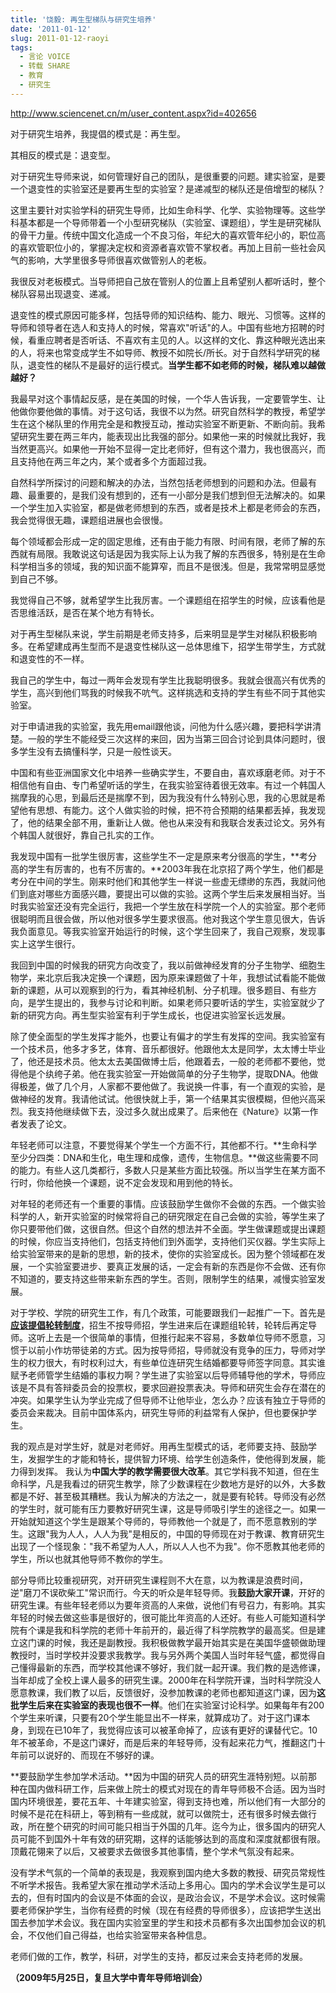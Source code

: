 ```yaml
---
title: '饶毅: 再生型梯队与研究生培养'
date: '2011-01-12'
slug: 2011-01-12-raoyi
tags:
  - 言论 VOICE
  - 转载 SHARE
  - 教育
  - 研究生
---
```


<http://www.sciencenet.cn/m/user_content.aspx?id=402656>

对于研究生培养，我提倡的模式是：再生型。

其相反的模式是：退变型。

对于研究生导师来说，如何管理好自己的团队，是很重要的问题。建实验室，是要一个退变性的实验室还是要再生型的实验室？是递减型的梯队还是倍增型的梯队？

这里主要针对实验学科的研究生导师，比如生命科学、化学、实验物理等。这些学科基本都是一个导师带着一个小型研究梯队（实验室、课题组），学生是研究梯队的骨干力量。传统中国文化造成一个不良习俗，年纪大的喜欢管年纪小的，职位高的喜欢管职位小的，掌握决定权和资源者喜欢管不掌权者。再加上目前一些社会风气的影响，大学里很多导师很喜欢做管别人的老板。

我很反对老板模式。当导师把自己放在管别人的位置上且希望别人都听话时，整个梯队容易出现退变、递减。

退变性的模式原因可能多样，包括导师的知识结构、能力、眼光、习惯等。这样的导师和领导者在选人和支持人的时候，常喜欢"听话"的人。中国有些地方招聘的时候，看重应聘者是否听话、不喜欢有主见的人。以这样的文化、靠这种眼光选出来的人，将来也常变成学生不如导师、教授不如院长/所长。对于自然科学研究的梯队，退变性的梯队不是最好的运行模式。**当学生都不如老师的时候，梯队难以越做越好？**

我最早对这个事情起反感，是在美国的时候，一个华人告诉我，一定要管学生、让他做你要他做的事情。对于这句话，我很不以为然。研究自然科学的教授，希望学生在这个梯队里的作用完全是和教授互动，推动实验室不断更新、不断向前。我希望研究生要在两三年内，能表现出比我强的部分。如果他一来的时候就比我好，我当然更高兴。如果他一开始不显得一定比老师好，但有这个潜力，我也很高兴，而且支持他在两三年之内，某个或者多个方面超过我。

自然科学所探讨的问题和解决的办法，当然包括老师想到的问题和办法。但最有趣、最重要的，是我们没有想到的，还有一小部分是我们想到但无法解决的。如果一个学生加入实验室，都是做老师想到的东西，或者是技术上都是老师会的东西，我会觉得很无趣，课题组进展也会很慢。

每个领域都会形成一定的固定思维，还有由于能力有限、时间有限，老师了解的东西就有局限。我敢说这句话是因为我实际上认为我了解的东西很多，特别是在生命科学相当多的领域，我的知识面不能算窄，而且不是很浅。但是，我常常明显感觉到自己不够。

我觉得自己不够，就希望学生比我厉害。一个课题组在招学生的时候，应该看他是否思维活跃，是否在某个地方有特长。

对于再生型梯队来说，学生前期是老师支持多，后来明显是学生对梯队积极影响多。在希望建成再生型而不是退变性梯队这一总体思维下，招学生带学生，方式就和退变性的不一样。

我自己的学生中，每过一两年会发现有学生比我聪明很多。我就会很高兴有优秀的学生，高兴到他们骂我的时候我不吭气。这样挑选和支持的学生有些不同于其他实验室。

对于申请进我的实验室，我先用email跟他谈，问他为什么感兴趣，要把科学讲清楚。一般的学生不能经受三次这样的来回，因为当第三回合讨论到具体问题时，很多学生没有去搞懂科学，只是一般性谈天。

中国和有些亚洲国家文化中培养一些确实学生，不要自由，喜欢琢磨老师。对于不相信他有自由、专门希望听话的学生，在我实验室待着很无效率。有过一个韩国人揣摩我的心思，到最后还是揣摩不到，因为我没有什么特别心思，我的心思就是希望他有思想、有能力。这个人做实验的时候，把不符合预期的结果都丢掉，我发现了，他的结果全部不用，重新让人做。他也从来没有和我联合发表过论文。另外有个韩国人就很好，靠自己扎实的工作。

我发现中国有一批学生很厉害，这些学生不一定是原来考分很高的学生，**考分高的学生有厉害的，也有不厉害的。**2003年我在北京招了两个学生，他们都是考分在中间的学生。刚来时他们和其他学生一样说一些虚无缥缈的东西，我就问他们到底对哪些方面感兴趣，要提出可以做的实验。这两个学生后来发展相当好。当时我实验室还没有完全运行，我把一个学生放在科学院一个人的实验室。那个老师很聪明而且很会做，所以他对很多学生要求很高。他对我这个学生意见很大，告诉我负面意见。等我实验室开始运行的时候，这个学生回来了，我自己观察，发现事实上这学生很行。

我回到中国的时候我的研究方向改变了，我以前做神经发育的分子生物学、细胞生物学，来北京后我决定换一个课题，因为原来课题做了十年，我想试试看能不能做新的课题，从可以观察到的行为，看其神经机制、分子机理。很多题目、有些方向，是学生提出的，我参与讨论和判断。如果老师只要听话的学生，实验室就少了新的研究方向。再生型实验室有利于学生成长，也促进实验室长远发展。

除了使全面型的学生发挥才能外，也要让有偏才的学生有发挥的空间。我实验室有一个技术员，他多才多艺，体育、音乐都很好。他跟他太太是同学，太太博士毕业了，他还是技术员。他太太去美国做博士后，他跟着去，一般的老师都不要他，觉得他是个纨绔子弟。他在我实验室一开始做简单的分子生物学，提取DNA。他做得极差，做了几个月，人家都不要他做了。我说换一件事，有一个直观的实验，是做神经的发育。我请他试试。他很快就上手，第一个结果其实很模糊，但他兴高采烈。我支持他继续做下去，没过多久就出成果了。后来他在《Nature》以第一作者发表了论文。

年轻老师可以注意，不要觉得某个学生一个方面不行，其他都不行。**生命科学至少分四类：DNA和生化，电生理和成像，遗传，生物信息。**做这些需要不同的能力。有些人这几类都行，多数人只是某些方面比较强。所以当学生在某方面不行时，你给他换一个课题，说不定会发现和用到他的特长。

对年轻的老师还有一个重要的事情。应该鼓励学生做你不会做的东西。一个做实验科学的人，新开实验室的时候常将自己的研究限定在自己会做的实验，等学生来了你只要带他们做，这很自然。但这个自然的想法并不全面。学生做课题或提出课题的时候，你应当支持他们，包括支持他们到外面学，支持他们买仪器。学生实际上给实验室带来的是新的思想，新的技术，使你的实验室成长。因为整个领域都在发展，一个实验室要进步、要真正发展的话，一定会有新的东西是你不会做、还有你不知道的，要支持这些带来新东西的学生。否则，限制学生的结果，减慢实验室发展。

对于学校、学院的研究生工作，有几个政策，可能要跟我们一起推广一下。首先是<u>**应该提倡轮转制度**</u>，招生不按导师招，学生进来后在课题组轮转，轮转后再定导师。这听上去是一个很简单的事情，但推行起来不容易，多数单位导师不愿意，习惯于以前小作坊带徒弟的方式。因为按导师招，导师就没有竞争的压力，导师对学生的权力很大，有时权利过大，有些单位连研究生结婚都要导师签字同意。其实谁赋予老师管学生结婚的事权力啊？学生进了实验室以后导师辅导他的学术，导师应该是不具有答辩委员会的投票权，要求回避投票表决。导师和研究生会存在潜在的冲突。如果学生认为学业完成了但导师不让他毕业，怎么办？应该有独立于导师的委员会来裁决。目前中国体系内，研究生导师的利益常有人保护，但也要保护学生。

我的观点是对学生好，就是对老师好。用再生型模式的话，老师要支持、鼓励学生，发掘学生的才能和特长，提供智力环境、给学生创造条件，使他得到发展，能力得到发挥。 我认为**中国大学的教学需要很大改革**。其它学科我不知道，但在生命科学，凡是我看过的研究生教学，除了少数课程在少数地方是好的以外，大多数都是不好、甚至极其糟糕。我认为解决的方法之一，就是要有轮转。导师没有必然的学生时，就可能有压力要教好研究生课，这是导师吸引学生的途径之一。如果一开始就知道这个学生是跟某个导师的，导师教他一个就是了，而不愿意教别的学生。这跟"我为人人，人人为我"是相反的，中国的导师现在对于教课、教育研究生出现了一个怪现象："我不希望为人人，所以人人也不为我"。你不愿教其他老师的学生，所以也就其他导师不教你的学生。

部分导师比较重视研究，对开研究生课程则不大在意，以为教课是浪费时间，逆"磨刀不误砍柴工"常识而行。今天的听众是年轻导师。我**鼓励大家开课**，开好的研究生课。有些年轻老师以为要年资高的人来做，说他们有号召力，有影响。其实年轻的时候去做这些事是很好的，很可能比年资高的人还好。有些人可能知道科学院有个课是我和科学院的老师十年前开的，最近得了科学院教学的最高奖。但是建立这门课的时候，我还是副教授。我积极做教学最开始其实是在美国华盛顿做助理教授时，当时学校并没要求我教学。我与另外两个美国人当时年轻气盛，都觉得自己懂得最新的东西，而学校其他课不够好，我们就一起开课。我们教的是选修课，当年却成了全校上课人最多的研究生课。2000年在科学院开课，当时科学院没人愿意教课，我们教了以后，反馈很好，没参加教课的老师也都知道这门课，因为**这批学生后来在实验室的表现也很不一样**。他们在实验室讨论科学。如果每年有200个学生来听课，只要有20个学生能显出不一样来，就算成功了。对于这门课本身，到现在已10年了，我觉得应该可以被革命掉了，应该有更好的课替代它。10年不被革命，不是这门课好，而是后来的年轻导师，没有起来花力气，推翻这门十年前可以说好的、而现在不够好的课。

**要鼓励学生参加学术活动。**因为中国的研究人员的研究生涯特别短。以前那种在国内做科研工作，后来做上院士的模式对现在的青年导师极不合适。因为当时国内环境很差，要花五年、十年建实验室，得到支持也难，所以他们有一大部分的时候不是花在科研上，等到稍有一些成就，就可以做院士，还有很多时候去做行政，所在整个研究的时间可能只相当于外国的几年。迄今为止，很多国内的研究人员可能不到国外十年有效的研究期，这样的话能够达到的高度和深度就都很有限。顶戴花翎来了以后，又被要求去做很多其他事情，整个学术气氛没有起来。

没有学术气氛的一个简单的表现是，我观察到国内绝大多数的教授、研究员常规性不听学术报告。我希望大家在推动学术活动上多用心。国内的学术会议学生是可以去的，但有时国内的会议是不体面的会议，是政治会议，不是学术会议。这时候需要老师保护学生，当你有经费的时候（现在有经费的导师很多），应该把学生送出国去参加学术会议。我在国内实验室里的学生和技术员都有多次出国参加会议的机会，不仅他们自己得益，也给实验室带来各种信息。

老师们做的工作，教学，科研，对学生的支持，都反过来会支持老师的发展。

**（2009年5月25日，复旦大学中青年导师培训会）**
